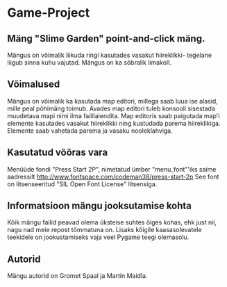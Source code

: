 # Game-Project

## Mäng "Slime Garden" point-and-click mäng.
Mängus on võimalik liikuda ringi kasutades vasakut hiireklikki- tegelane liigub sinna kuhu vajutad.
Mängus on ka sõbralik limakoll.

## Võimalused
Mängus on võimalik ka kasutada map editori, millega saab luua ise alasid, mille peal põhimäng toimub. Avades map editori tuleb konsooli sisestada muudetava mapi nimi ilma faililaiendita.
Map editoris saab paigutada map'i elemente kasutades vasakut hiireklikki ning kustudada parema hiireklikiga.
Elemente saab vahetada parema ja vasaku nooleklahviga.

## Kasutatud võõras vara
Menüüde fondi "Press Start 2P", nimetatud ümber "menu_font"'iks saime aadressilt http://www.fontspace.com/codeman38/press-start-2p
See font on litsenseeritud "SIL Open Font License" litsensiga.

## Informatsioon mängu jooksutamise kohta
Kõik mängu failid peavad olema üksteise suhtes õiges kohas, ehk just nii, nagu nad meie repost tõmmatuna on. Lisaks kõigile kaasasolevatele teekidele on jookustamiseks vaja veel Pygame teegi olemasolu.

## Autorid
Mängu autorid on Gromet Spaal ja Martin Maidla.
